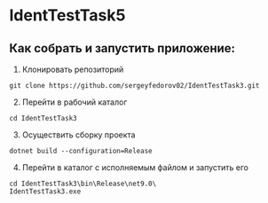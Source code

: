 # IdentTestTask5

## Как собрать и запустить приложение:

1. Клонировать репозиторий

```git clone https://github.com/sergeyfedorov02/IdentTestTask3.git```

2. Перейти в рабочий каталог

```cd IdentTestTask3```

3. Осуществить сборку проекта

```dotnet build --configuration=Release```

4. Перейти в каталог с исполняемым файлом и запустить его

```
cd IdentTestTask3\bin\Release\net9.0\
IdentTestTask3.exe
```
